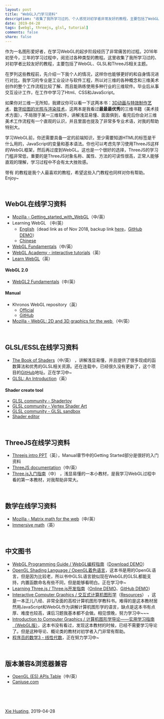 ```yaml
---
layout: post
title: "WebGL入门学习资料"
description: "收集了我所学习过的、个人感觉对初学者非常友好的教程，主要包括了WebGL、GLSL和ThreeJS相关主题。"
date: 2019-04-28
tags: [webgl, threejs, glsl, tutorial]
comments: false
share: false
---
```


作为一名图形爱好者，在学习WebGL的起步阶段经历了非常痛苦的过程。2016年初至今，三年的学习过程中，阅览过各种类型的教程。这里收集了我所学习过的、对初学者比较友好的教程，主要包括了WebGL、GLSL和ThreeJS相关主题。

在罗列这些教程前，先介绍一下我个人的情况，这样你也能够更好的和自身情况进行对比。我学习的专业是工业设计与软件工程，所以对三维的各种概念和三维美术创作的整个工作流程比较了解、而且能熟练使用多种行业的三维软件。毕业后从事交互设计工作，在工作中学习了Html、CSS和JavaScript。

如果你对三维一无所知，我建议你可以看一下这两本书：[3D动画与特效制作艺术](https://book.douban.com/subject/4924302/)、[数字绘图的光照与渲染技术](https://book.douban.com/subject/3225198/)，这两本是我看过**最最最优秀**的三维书籍（美术技术方面），不局限于某一三维软件，讲解浅显易懂、面面俱到，看完后你会对三维美术工作流程有一个直观的认识，并且里面也提及了非常多专业术语，对我的帮助特别大。

学习WebGL前，你还需要具备一定的前端知识，至少需要知道HTML的标签是干什么用的，JavaScript的变量和基本语法。你也可以考虑先学习使用ThreeJS这样的WebGL框架，然后再过度到WebGL。这也是一个很好的选择，ThreeJS的学习门槛非常低，重要的是ThreeJS对象名称、属性、方法的可读性很高，正常人能够直观的理解，学习过程中不会有太大挫败感。

带有 <i class="fa fa-star" aria-hidden="true" style="color: #ffc107"></i> 的教程是我个人最喜欢的教程，希望这些入门教程也同样对你有帮助。Enjoy~

 <br/>

## WebGL在线学习资料

- [Mozilla - Getting_started_with_WebGL](https://developer.mozilla.org/en-US/docs/Web/API/WebGL_API/Tutorial/Getting_started_with_WebGL)（中/英）<i class="fa fa-star" aria-hidden="true" style="color: #ffc107" title="Favorite"></i> 
- Learning WebGL （中/英）<i class="fa fa-star" aria-hidden="true" style="color: #ffc107" title="Favorite"></i> 
  - [English](http://learningwebgl.com/)（dead link as of Nov 2018, backup link [here](https://web.archive.org/web/20180624223943/http://learningwebgl.com/blog/?page_id=1217)，[GitHub DEMO](https://github.com/tparisi/webgl-lessons)）
  - [Chinese](http://www.hiwebgl.com/?p=42) 
- [WebGL Fundamentals](https://webglfundamentals.org/)（中/英）
- [WebGL Academy - interactive tutorials](http://www.webglacademy.com/)（英）
- [Learn WebGL](http://learnwebgl.brown37.net/)（英）

#### WebGL 2.0

- [WebGL2 Fundamentals](https://webgl2fundamentals.org/)（中/英）

#### Manual

- Khronos WebGL repository（英）
  - [Official](https://www.khronos.org/webgl/)
  - [GitHub](https://github.com/KhronosGroup/WebGL)
- [Mozilla - WebGL: 2D and 3D graphics for the web ](https://developer.mozilla.org/en-US/docs/Web/API/WebGL_API)（中/英）

 <br/>

## GLSL/ESSL在线学习资料

- [The Book of Shaders](https://thebookofshaders.com/)（中/英）<i class="fa fa-star" aria-hidden="true" style="color: #ffc107" title="Favorite"></i> ，讲解浅显易懂，并且提供了很多现成的函数算法和优秀的GLSL相关资源。还在连载中，已经很久没有更新了，这个项目的[GitHub](https://github.com/patriciogonzalezvivo/thebookofshaders)地址。正在学习中~
- [GLSL: An Introduction](http://nehe.gamedev.net/article/glsl_an_introduction/25007/)（英）

#### Shader create tool

- [GLSL community - Shadertoy](https://www.shadertoy.com/)
- [GLSL community - Vertex Shader Art](https://www.vertexshaderart.com/)
- [GLSL community - GLSL sandbox](http://glslsandbox.com/)
- [Shader editor](http://shdr.bkcore.com/)

<br/>

## ThreeJS在线学习资料

- [Threejs intro PPT](http://davidscottlyons.com/threejs-intro/)（英），Manual章节中的Getting Started部分是很好的入门资料
- [ThreeJS documentation](https://threejs.org/docs/index.html#manual/en/introduction/Creating-a-scene)（中/英）
- [Three.js入门指南](http://www.ituring.com.cn/book/1272)（中）<i class="fa fa-star" aria-hidden="true" style="color: #ffc107" title="Favorite"></i> ，浅显易懂的一本小教材，是我学习WebGL过程中看的第一本教材，对我帮助非常大。

 <br/>

## 数学在线学习资料

- [Mozilla - Matrix math for the web](https://developer.mozilla.org/en-US/docs/Web/API/WebGL_API/Matrix_math_for_the_web)（中/英）
- [Immersive math](http://immersivemath.com/ila/index.html)（英）

<br/>

## 中文图书

- [WebGL Programming Guide / WebGL编程指南](https://book.douban.com/subject/25909351/)（[Download DEMO](https://sites.google.com/site/webglbook/home/downloads)）<i class="fa fa-star" aria-hidden="true" style="color: #ffc107" title="Favorite"></i> 
- [OpenGL Shading Language / OpenGL着色语言](https://book.douban.com/subject/1911849/)，这本书是用的OpenGL语言，但是因为比较老，所以书中GLSL语言貌似现在WebGL的GLSL都能支持，内置函数命名有些不同，但是能够看明白。正在学习中~
- [Learning Three.js / Three.js开发指南](https://book.douban.com/subject/27127506/)（[Online DEMO](http://www.smartjava.org/content/all-109-examples-my-book-threejs-threejs-version-r63/)、[GitHub DEMO](https://github.com/josdirksen/learning-threejs)）<i class="fa fa-star" aria-hidden="true" style="color: #ffc107" title="Favorite"></i> 
- [Interactive Computer Graphics / 交互式计算机图形学](https://book.douban.com/subject/26916420/)（[Resources](https://www.cs.unm.edu/~angel/BOOK/INTERACTIVE_COMPUTER_GRAPHICS/SEVENTH_EDITION/)）<i class="fa fa-star" aria-hidden="true" style="color: #ffc107" title="Favorite"></i> ，这是一本正儿八经、非常全面的高校计算机图形学教科书。难得的是这本教材居然用JavaScript和WebGL作为讲解计算机图形学的语言，缺点是这本书有点厚、难度也较高，课后习题我基本都不会做。相见恨晚，努力学习中~~~
- [Introduction to Computer Graphics / 计算机图形学导论——实用学习指南（WebGL版）](https://book.douban.com/subject/30856114/)，这本书没有看过，发现这本教材的时候，已经不需要学习导论了。但是这种导论、概论类的教材对初学者入门非常有帮助。
- [程序员的数学3 - 线性代数](https://book.douban.com/subject/26740548/)，正在努力学习中~

<br/>

## 版本兼容&浏览器兼容

- [OpenGL (ES) APIs Table](http://web.eecs.umich.edu/~sugih/courses/eecs487/common/notes/APITables.xml)（中/英）
- [Caniuse.com](https://caniuse.com/#feat=webgl)



<br/><br/><br/>

 [Xie Huating](https://github.com/xiehuating/), 2019-04-28

<br/><br/><br/>

